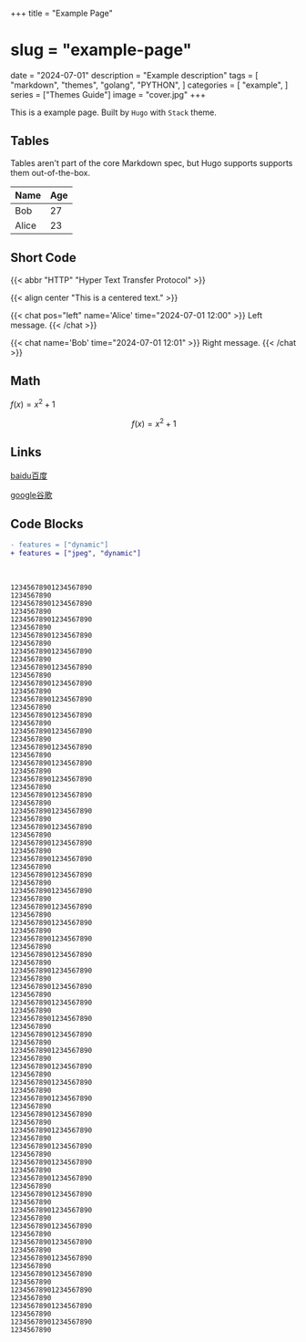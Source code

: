 +++
title = "Example Page"
# slug = "example-page"
date = "2024-07-01"
description = "Example description"
tags = [
    "markdown",
    "themes",
    "golang",
    "PYTHON",
]
categories = [
    "example",
]
series = ["Themes Guide"]
image = "cover.jpg"
+++

This is a example page.
Built by `Hugo` with `Stack` theme.

## Tables

Tables aren't part of the core Markdown spec, but Hugo supports supports them out-of-the-box.

   Name | Age
--------|------
    Bob | 27
  Alice | 23

## Short Code

{{< abbr "HTTP" "Hyper Text Transfer Protocol" >}}

{{< align center "This is a centered text." >}}

{{< chat pos="left" name='Alice' time="2024-07-01 12:00" >}}
Left message.
{{< /chat >}}

{{< chat name='Bob' time="2024-07-01 12:01" >}}
Right message.
{{< /chat >}}

## Math

$f(x) = x^2 + 1$

$$
f(x) = x^2 + 1
$$

## Links

[baidu百度](https://www.baidu.com)

[google谷歌](https://www.google.com)

## Code Blocks

```diff
- features = ["dynamic"]
+ features = ["jpeg", "dynamic"]
```

<br>

```
12345678901234567890                                            1234567890
12345678901234567890                                            1234567890
12345678901234567890                                            1234567890
12345678901234567890                                            1234567890
12345678901234567890                                            1234567890
12345678901234567890                                            1234567890
12345678901234567890                                            1234567890
12345678901234567890                                            1234567890
12345678901234567890                                            1234567890
12345678901234567890                                            1234567890
12345678901234567890                                            1234567890
12345678901234567890                                            1234567890
12345678901234567890                                            1234567890
12345678901234567890                                            1234567890
12345678901234567890                                            1234567890
12345678901234567890                                            1234567890
12345678901234567890                                            1234567890
12345678901234567890                                            1234567890
12345678901234567890                                            1234567890
12345678901234567890                                            1234567890
12345678901234567890                                            1234567890
12345678901234567890                                            1234567890
12345678901234567890                                            1234567890
12345678901234567890                                            1234567890
12345678901234567890                                            1234567890
12345678901234567890                                            1234567890
12345678901234567890                                            1234567890
12345678901234567890                                            1234567890
12345678901234567890                                            1234567890
12345678901234567890                                            1234567890
12345678901234567890                                            1234567890
12345678901234567890                                            1234567890
12345678901234567890                                            1234567890
12345678901234567890                                            1234567890
12345678901234567890                                            1234567890
12345678901234567890                                            1234567890
12345678901234567890                                            1234567890
12345678901234567890                                            1234567890
12345678901234567890                                            1234567890
12345678901234567890                                            1234567890
12345678901234567890                                            1234567890
12345678901234567890                                            1234567890
12345678901234567890                                            1234567890
12345678901234567890                                            1234567890
12345678901234567890                                            1234567890
12345678901234567890                                            1234567890
12345678901234567890                                            1234567890
```
